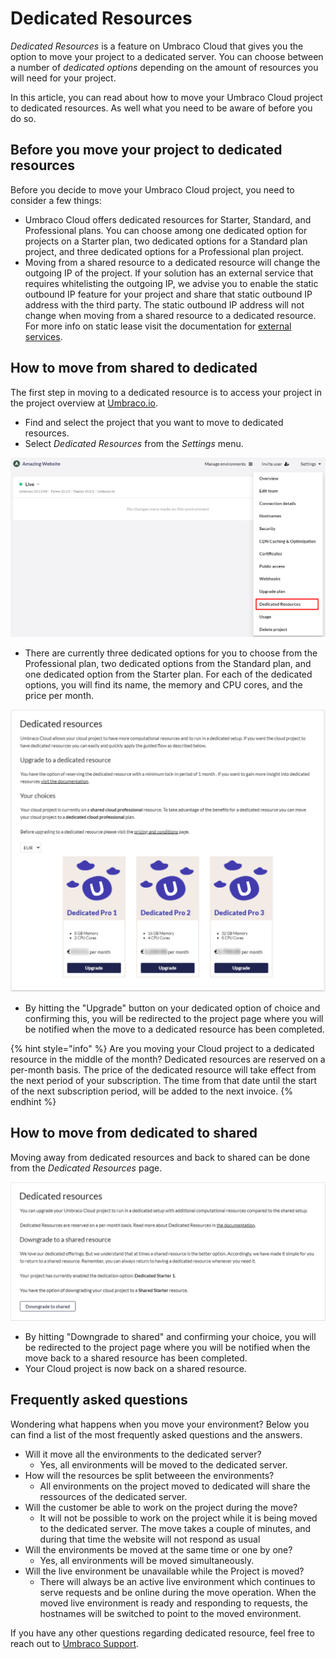 # Dedicated Resources

_Dedicated Resources_ is a feature on Umbraco Cloud that gives you the option to move your project to a dedicated server. You can choose between a number of _dedicated options_ depending on the amount of resources you will need for your project.

In this article, you can read about how to move your Umbraco Cloud project to dedicated resources. As well what you need to be aware of before you do so.

## Before you move your project to dedicated resources

Before you decide to move your Umbraco Cloud project, you need to consider a few things:

* Umbraco Cloud offers dedicated resources for Starter, Standard, and Professional plans. You can choose among one dedicated option for projects on a Starter plan, two dedicated options for a Standard plan project, and three dedicated options for a Professional plan project.
* Moving from a shared resource to a dedicated resource will change the outgoing IP of the project. If your solution has an external service that requires whitelisting the outgoing IP, we advise you to enable the static outbound IP feature for your project and share that static outbound IP address with the third party. The static outbound IP address will not change when moving from a shared resource to a dedicated resource. For more info on static lease visit the documentation for [external services](external-services.md).

## How to move from shared to dedicated

The first step in moving to a dedicated resource is to access your project in the project overview at [Umbraco.io](https://www.s1.umbraco.io/projects).

* Find and select the project that you want to move to dedicated resources.
* Select _Dedicated Resources_ from the _Settings_ menu.

![Upgrade plan step 1a](../images/Step1a.png)

* There are currently three dedicated options for you to choose from the Professional plan, two dedicated options from the Standard plan, and one dedicated option from the Starter plan. For each of the dedicated options, you will find its name, the memory and CPU cores, and the price per month.

![Upgrade plan step 2a](../images/Step2a.png)

* By hitting the "Upgrade" button on your dedicated option of choice and confirming this, you will be redirected to the project page where you will be notified when the move to a dedicated resource has been completed.

{% hint style="info" %}
Are you moving your Cloud project to a dedicated resource in the middle of the month? Dedicated resources are reserved on a per-month basis. The price of the dedicated resource will take effect from the next period of your subscription. The time from that date until the start of the next subscription period, will be added to the next invoice.
{% endhint %}

## How to move from dedicated to shared

Moving away from dedicated resources and back to shared can be done from the _Dedicated Resources_ page.

![Downgrade](../images/DowngradeA.png)

* By hitting "Downgrade to shared" and confirming your choice, you will be redirected to the project page where you will be notified when the move back to a shared resource has been completed.
* Your Cloud project is now back on a shared resource.


## Frequently asked questions

Wondering what happens when you move your environment? 
Below you can find a list of the most frequently asked questions and the answers.

* Will it move all the environments to the dedicated server?
  * Yes, all environments will be moved to the dedicated server.
* How will the resources be split betweeen the environments?
  * All environments on the project moved to dedicated will share the ressources of the dedicated server.
* Will the customer be able to work on the project during the move?
  * It will not be possible to work on the project while it is being moved to the dedicated server. The move takes a couple of minutes, and during that time the website will not respond as usual
* Will the environments be moved at the same time or one by one?
  * Yes, all environments will be moved simultaneously. 
* Will the live environment be unavailable while the Project is moved?
  * There will always be an active live environment which continues to serve requests and be online during the move operation. When the moved live environment is ready and responding to requests, the hostnames will be switched to point to the moved environment.

If you have any other questions regarding dedicated resource, feel free to reach out to [Umbraco Support](mailto:contact@umbraco.com).


